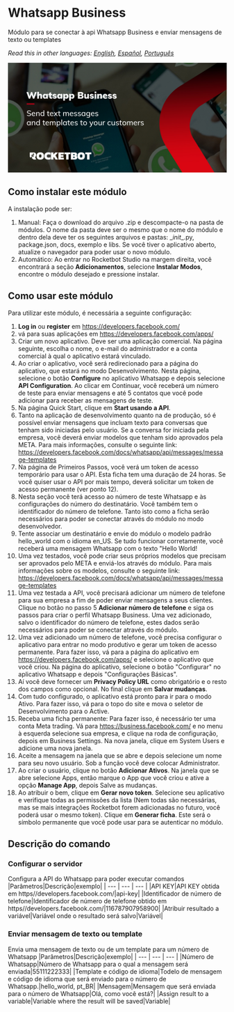 # Whatsapp Business
  
Módulo para se conectar à api Whatsapp Business e enviar mensagens de texto ou templates  

*Read this in other languages: [English](Manual_WhatsappBusiness.md), [Español](Manual_WhatsappBusiness.es.md), [Português](Manual_WhatsappBusiness.pr.md)*
  
![banner](imgs/Banner_WhatsappBusiness.jpg)
## Como instalar este módulo
  
A instalação pode ser:
1. Manual: Faça o download do arquivo .zip e descompacte-o na pasta de módulos. O nome da pasta deve ser o mesmo que o nome do módulo e dentro dela deve ter os seguintes arquivos e pastas: \__init__.py, package.json, docs, exemplo e libs. Se você tiver o aplicativo aberto, atualize o navegador para poder usar o novo módulo.
2. Automático: Ao entrar no Rocketbot Studio na margem direita, você encontrará a seção **Adicionamentos**, selecione **Instalar Modos**, encontre o módulo desejado e pressione instalar. 




## Como usar este módulo
Para utilizar este módulo, é necessária a seguinte configuração:
1. __Log in__ ou __register__ em https://developers.facebook.com/
2. vá para suas aplicações em https://developers.facebook.com/apps/
3. Criar um novo aplicativo. Deve ser uma aplicação comercial. Na página seguinte, escolha o nome, o e-mail do administrador e a conta comercial à qual o aplicativo estará vinculado.
4. Ao criar o aplicativo, você será redirecionado para a página do aplicativo, que estará no modo Desenvolvimento. Nesta página, selecione o botão __Configure__ no aplicativo Whatsapp e depois selecione __API Configuration__. Ao clicar em Continuar, você receberá um número de teste para enviar mensagens e até 5 contatos que você pode adicionar para receber as mensagens de teste.
5. Na página Quick Start, clique em __Start usando a API__. 
6. Tanto na aplicação de desenvolvimento quanto na de produção, só é possível enviar mensagens que incluam texto para conversas que tenham sido iniciadas pelo usuário. Se a conversa for iniciada pela empresa, você deverá enviar modelos que tenham sido aprovados pela META. Para mais informações, consulte o seguinte link: https://developers.facebook.com/docs/whatsapp/api/messages/message-templates
7. Na página de Primeiros Passos, você verá um token de acesso temporário para usar o API. Esta ficha tem uma duração de 24 horas. Se você quiser usar o API por mais tempo, deverá solicitar um token de acesso permanente (ver ponto 12).
8. Nesta seção você terá acesso ao número de teste Whatsapp e às configurações do número do destinatário. Você também tem o identificador do número de telefone. Tanto isto como a ficha serão necessários para poder se conectar através do módulo no modo desenvolvedor.
9. Tente associar um destinatário e envie do módulo o modelo padrão hello_world com o idioma en_US. Se tudo funcionar corretamente, você receberá uma mensagem Whatsapp com o texto "Hello World!
10. Uma vez testados, você pode criar seus próprios modelos que precisam ser aprovados pelo META e enviá-los através do módulo. Para mais informações sobre os modelos, consulte o seguinte link: https://developers.facebook.com/docs/whatsapp/api/messages/message-templates
11. Uma vez testada a API, você precisará adicionar um número de telefone para sua empresa a fim de poder enviar mensagens a seus clientes. Clique no botão no passo 5 __Adicionar número de telefone__ e siga os passos para criar o perfil Whatsapp Business. Uma vez adicionado, salvo o identificador do número de telefone, estes dados serão necessários para poder se conectar através do módulo.
12. Uma vez adicionado um número de telefone, você precisa configurar o aplicativo para entrar no modo produtivo e gerar um token de acesso permanente. Para fazer isso, vá para a página do aplicativo em https://developers.facebook.com/apps/ e selecione o aplicativo que você criou. Na página do aplicativo, selecione o botão "Configurar" no aplicativo Whatsapp e depois "Configurações Básicas".
13. Aí você deve fornecer um __Privacy Policy URL__ como obrigatório e o resto dos campos como opcional. No final clique em __Salvar mudanças__.
14. Com tudo configurado, o aplicativo está pronto para ir para o modo Ativo. Para fazer isso, vá para o topo do site e mova o seletor de Desenvolvimento para o Active. 
15. Receba uma ficha permanente: Para fazer isso, é necessário ter uma conta Meta trading. Vá para https://business.facebook.com/ e no menu à esquerda selecione sua empresa, e clique na roda de configuração, depois em Business Settings. Na nova janela, clique em System Users e adicione uma nova janela.
16. Aceite a mensagem na janela que se abre e depois selecione um nome para seu novo usuário. Sob a função você deve colocar Administrator.
17. Ao criar o usuário, clique no botão __Adicionar Ativos__. Na janela que se abre selecione Apps, então marque o App que você criou e ative a opção __Manage App__, depois Salve as mudanças.
18. Ao atribuir o bem, clique em __Gerar novo token__. Selecione seu aplicativo e verifique todas as permissões da lista (Nem todas são necessárias, mas se mais integrações Rocketbot forem adicionadas no futuro, você poderá usar o mesmo token). Clique em __Generar ficha__. Este será o símbolo permanente que você pode usar para se autenticar no módulo.


## Descrição do comando

### Configurar o servidor
  
Configura a API do Whatsapp para poder executar comandos
|Parâmetros|Descrição|exemplo|
| --- | --- | --- |
|API KEY|API KEY obtida em https//developers.facebook.com/|api-key|
|Identificador de número de telefone|Identificador de número de telefone obtido em https//developers.facebook.com/|116787907958900|
|Atribuir resultado a variável|Variável onde o resultado será salvo|Variável|

### Enviar mensagem de texto ou template
  
Envia uma mensagem de texto ou de um template para um número de Whatsapp
|Parâmetros|Descrição|exemplo|
| --- | --- | --- |
|Número de Whatsapp|Número de Whatsapp para o qual a mensagem será enviada|55111222333|
|Template e código de idioma|Todelo de mensagem e código de idioma que será enviado para o número de Whatsapp.|hello_world, pt_BR|
|Mensagem|Mensagem que será enviada para o número de Whatsapp|Olá, como você está?|
|Assign result to a variable|Variable where the result will be saved|Variable|
